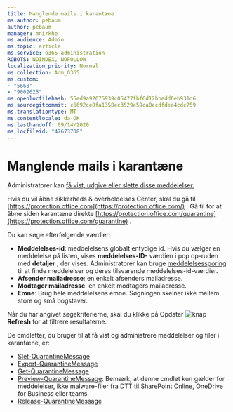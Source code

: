 ```yaml
---
title: Manglende mails i karantæne
ms.author: pebaum
author: pebaum
manager: mnirkhe
ms.audience: Admin
ms.topic: article
ms.service: o365-administration
ROBOTS: NOINDEX, NOFOLLOW
localization_priority: Normal
ms.collection: Adm_O365
ms.custom:
- "5668"
- "9002625"
ms.openlocfilehash: 55ed9a92675939c05477fbf6d12bbedd6eb931d6
ms.sourcegitcommit: c6692ce0fa1358ec3529e59ca0ecdfdea4cdc759
ms.translationtype: MT
ms.contentlocale: da-DK
ms.lasthandoff: 09/14/2020
ms.locfileid: "47673708"
---
```

# <a name="missing-emails-in-quarantine"></a>Manglende mails i karantæne

Administratorer kan [få vist, udgive eller slette disse meddelelser.](https://docs.microsoft.com/microsoft-365/security/office-365-security/manage-quarantined-messages-and-files?view=o365-worldwide)

Hvis du vil åbne sikkerheds & overholdelses Center, skal du gå til [https://protection.office.com](https://protection.office.com/) . Gå til for at åbne siden karantæne direkte [https://protection.office.com/quarantine](https://protection.office.com/quarantine) .  

Du kan søge efterfølgende værdier:  

- **Meddelelses-id**: meddelelsens globalt entydige id. Hvis du vælger en meddelelse på listen, vises  **meddelelses-ID-**  værdien i pop op-ruden med  **detaljer**  , der vises. Administratorer kan bruge [meddelelsessporing](https://docs.microsoft.com/microsoft-365/security/office-365-security/message-trace-scc?view=o365-worldwide) til at finde meddelelser og deres tilsvarende meddelelses-id-værdier.
- **Afsender mailadresse**: en enkelt afsenders mailadresse.
- **Modtager mailadresse**: en enkelt modtagers mailadresse.
- **Emne**: Brug hele meddelelsens emne. Søgningen skelner ikke mellem store og små bogstaver.

Når du har angivet søgekriterierne, skal du klikke på Opdater ![ knap ](https://docs.microsoft.com/microsoft-365/media/scc-quarantine-refresh.png?view=o365-worldwide) **Refresh** for at filtrere resultaterne.  

De cmdletter, du bruger til at få vist og administrere meddelelser og filer i karantæne, er:
- [Slet-QuarantineMessage](https://docs.microsoft.com/powershell/module/exchange/delete-quarantinemessage)
- [Export-QuarantineMessage](https://docs.microsoft.com/powershell/module/exchange/export-quarantinemessage)
- [Get-QuarantineMessage](https://docs.microsoft.com/powershell/module/exchange/get-quarantinemessage)
- [Preview-QuarantineMessage](https://docs.microsoft.com/powershell/module/exchange/preview-quarantinemessage): Bemærk, at denne cmdlet kun gælder for meddelelser, ikke malware-filer fra DTT til SharePoint Online, OneDrive for Business eller teams.
- [Release-QuarantineMessage](https://docs.microsoft.com/powershell/module/exchange/release-quarantinemessage)
